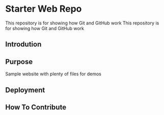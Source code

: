 # Starter Web Repo

This repository is for showing how Git and GitHub work
This repository is for showing how Git and GitHub work

## Introdution

## Purpose

Sample website with plenty of files for demos

## Deployment

## How To Contribute